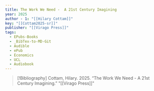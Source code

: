```yaml
---
title: The Work We Need -  A 21st Century Imagining
year: 2025
author - 1: "[[Hilary Cottam]]"
key: "[[Cottam2025-sr]]"
publisher: "[[Virago Press]]"
tags:
  - EPubs-Books
  - _BibTex-to-MD-Git
  - Audible
  - ePub
  - Economics
  - UCL
  - Audiobook
---
```


> [!Bibliography]
> Cottam, Hilary. 2025. “The Work We Need -  A 21st Century Imagining.” "[[Virago Press]]"